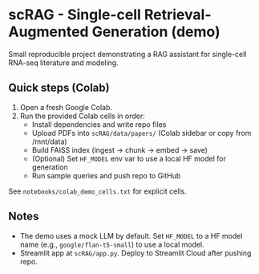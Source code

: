 # scRAG - Single-cell Retrieval-Augmented Generation (demo)

Small reproducible project demonstrating a RAG assistant for single-cell RNA-seq literature and modeling.

## Quick steps (Colab)
1. Open a fresh Google Colab.
2. Run the provided Colab cells in order:
   - Install dependencies and write repo files
   - Upload PDFs into `scRAG/data/papers/` (Colab sidebar or copy from /mnt/data)
   - Build FAISS index (ingest -> chunk -> embed -> save)
   - (Optional) Set `HF_MODEL` env var to use a local HF model for generation
   - Run sample queries and push repo to GitHub

See `notebooks/colab_demo_cells.txt` for explicit cells.

## Notes
- The demo uses a mock LLM by default. Set `HF_MODEL` to a HF model name (e.g., `google/flan-t5-small`) to use a local model.
- Streamlit app at `scRAG/app.py`. Deploy to Streamlit Cloud after pushing repo.

